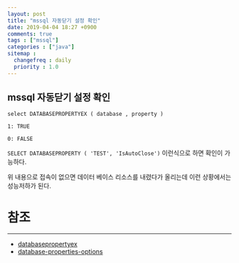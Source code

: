 ```yaml
---
layout: post
title: "mssql 자동닫기 설정 확인"
date: 2019-04-04 18:27 +0900
comments: true
tags : ["mssql"]
categories : ["java"]
sitemap :
  changefreq : daily
  priority : 1.0
---
```


## mssql 자동닫기 설정 확인 

```
select DATABASEPROPERTYEX ( database , property ) 

1: TRUE

0: FALSE

```

`SELECT DATABASEPROPERTY ( 'TEST', 'IsAutoClose')` 이런식으로 하면 확인이 가능하다.


위 내용으로 접속이 없으면 데이터 베이스 리소스를 내렸다가 올리는데 이런 상황에서는 성능저하가 된다.



# 참조
-----
* [databasepropertyex](https://docs.microsoft.com/en-us/sql/t-sql/functions/databasepropertyex-transact-sql?view=sql-server-2017)
* [database-properties-options](https://docs.microsoft.com/ko-kr/sql/relational-databases/databases/database-properties-options-page?view=sql-server-2017)


